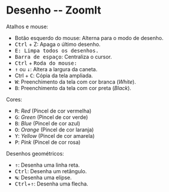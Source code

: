 # Desenho -- ZoomIt

Atalhos e mouse:

- Botão esquerdo do mouse: Alterna para o modo de desenho.
- <kbd>Ctrl</kbd> + <kdb>Z</kbd>: Apaga o último desenho.
- <kbd>E</kdb>: Limpa todos os desenhos.
- <kbd>Barra de espaço</kbd>: Centraliza o cursor.
- <kbd>Ctrl</kbd> + <kbd>Roda do mouse</kdb>: 
- <kbd>&uarr;</kbd> ou <kbd>&darr;</kbd>: Altera a largura da caneta.
- <kdb>Ctrl</kbd> + <kbd>C</kbd>: Cópia da tela ampliada.
- <kbd>W</kbd>: Preenchimento da tela com cor branca (*White*).
- <kbd>B</kbd>: Preenchimento da tela com cor preta (*Black*).

Cores:

- <kbd>R</kbd>: *Red* (Pincel de cor vermelha)
- <kbd>G</kbd>: *Green* (Pincel de cor verde)
- <kbd>B</kbd>: *Blue* (Pincel de cor azul)
- <kbd>O</kbd>: *Orange* (Pincel de cor laranja)
- <kbd>Y</kbd>: *Yellow* (Pincel de cor amarela)
- <kbd>P</kbd>: *Pink* (Pincel de cor rosa)
  
Desenhos geométricos:

- <kbd>&uArr;</kbd>: Desenha uma linha reta.
- <kbd>Ctrl</kbd>: Desenha um retângulo.
- <kbd>&#8633;</kbd>: Desenha uma elípse.
- <kbd>Ctrl</kbd>+<kbd>&uArr;</kbd>: Desenha uma flecha.

